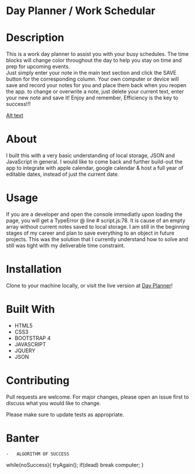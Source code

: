 # Day Planner / Work Schedular

# Description

This is a work day planner to assist you with your busy schedules. The time blocks will change color throughout the day to help you stay on time and prep for upcoming events.  
Just simply enter your note in the main text section and click the SAVE button for the corresponding column. Your own computer or device will save and record your notes for you and place them back when you reopen the app. to change or overwrite a note, just delete your current text, enter your new note and save it!
Enjoy and remember,
Efficiency is the key to success!!!

[Alt text](./assets/images/Day-Planner-min.png?raw=true)

# About

I built this with a very basic understanding of local storage, JSON and JavaScript in general. I would like to come back and further build-out the app to integrate with apple calendar, google calendar & host a full year of editable dates, instead of just the current date.

# Usage

If you are a developer and open the console immediatly upon loading the page, you will get a TypeError @ line # script.js:78. It is cause of an empty array without current notes saved to local storage. I am still in the beginning stages of my career and plan to save everything to an object in future projects. This was the solution that I currently understand how to solve and still was tight with my deliverable time constraint.

# Installation

Clone to your machine locally, or visit the live version at [Day Planner](https://johnsasser.github.io/05-WorkScheduler/index.html)!

# Built With

- HTML5
- CSS3
- BOOTSTRAP 4
- JAVASCRIPT
- JQUERY
- JSON

# Contributing

Pull requests are welcome. For major changes, please open an issue first to discuss what you would like to change.

Please make sure to update tests as appropriate.

# Banter

    -   ALGORITHM OF SUCCESS

while(noSuccess){
tryAgain();
if(dead)
break computer;
}
